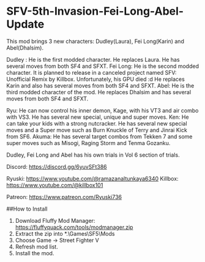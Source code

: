 # SFV-5th-Invasion-Fei-Long-Abel-Update
 This mod brings 3 new characters: Dudley(Laura), Fei Long(Karin) and Abel(Dhalsim).

Dudley : He is the first modded character. He replaces Laura. He has several moves from both SF4 and SFXT.
Fei Long: He is the second modded character. It is planned to release in a canceled project named SFV: Unofficial Remix by Killbox. Unfortunately, his GPU died :d
He replaces Karin and also has several moves from both SF4 and SFXT.
Abel: He is the third modded character of the mod. He replaces Dhalsim and has several moves from both SF4 and SFXT.

Ryu: He can now control his inner demon, Kage, with his VT3 and air combo with VS3. He has several new special, unique and super moves.
Ken: He can take your kids with a strong nutcracker. He has several new special moves and a Super move such as Burn Knuckle of Terry and Jinrai Kick from SF6.
Akuma: He has several target combos from Tekken 7 and some super moves such as Misogi, Raging Storm and Tenma Gozanku.

Dudley, Fei Long and Abel  has his own trials in Vol 6 section of trials.

Discord: https://discord.gg/6yuvSFt386

Ryuski: https://www.youtube.com/@ramazanaltunkaya6340
﻿Killbox: https://www.youtube.com/@killbox101

Patreon: https://www.patreon.com/Ryuski736

##How to Install
1) Download Fluffy Mod Manager: https://fluffyquack.com/tools/modmanager.zip
2) Extract the zip into *.\Games\SF5\Mods
3) Choose Game -> Street Fighter V
4) Refresh mod list.
5) Install the mod.
